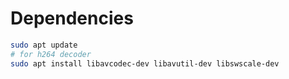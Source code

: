 # Dependencies

```bash
sudo apt update
# for h264 decoder
sudo apt install libavcodec-dev libavutil-dev libswscale-dev
```
